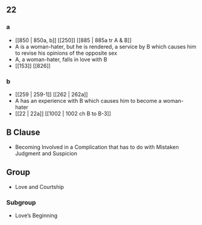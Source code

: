 ## 22
### a
- [[850 | 850a, b]] [[250]] [[885 | 885a tr A &amp; B]] 
- A is a woman-hater, but he is rendered, a service by B which causes him to revise his opinions of the opposite sex
- A, a woman-hater, falls in love with B
- [[153]] [[826]] 

### b
- [[259 | 259-1]] [[262 | 262a]] 
- A has an experience with B which causes him to become a woman-hater
- [[22 | 22a]] [[1002 | 1002 ch B to B-3]] 

## B Clause
- Becoming Involved in a Complication that has to do with Mistaken Judgment and Suspicion

## Group
- Love and Courtship

### Subgroup
- Love’s Beginning


